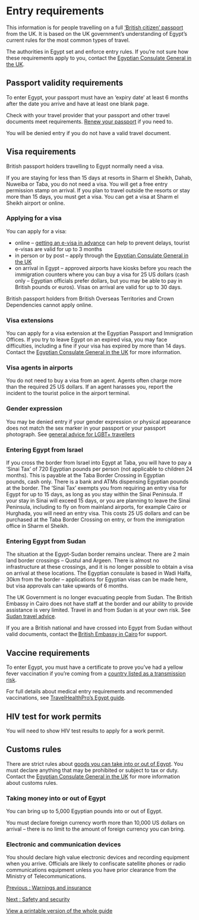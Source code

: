 # Entry requirements

This information is for people travelling on a full [‘British citizen’ passport](https://www.gov.uk/types-of-british-nationality) from the UK. It is based on the UK government’s understanding of Egypt’s current rules for the most common types of travel.

The authorities in Egypt set and enforce entry rules. If you’re not sure how these requirements apply to you, contact the [Egyptian Consulate General in the UK](https://egyptconsulate.co.uk/).

## Passport validity requirements

To enter Egypt, your passport must have an ‘expiry date’ at least 6 months after the date you arrive and have at least one blank page.

Check with your travel provider that your passport and other travel documents meet requirements. [Renew your passport](https://www.gov.uk/renew-adult-passport/renew) if you need to.

You will be denied entry if you do not have a valid travel document.

## Visa requirements

British passport holders travelling to Egypt normally need a visa.

If you are staying for less than 15 days at resorts in Sharm el Sheikh, Dahab, Nuweiba or Taba, you do not need a visa. You will get a free entry permission stamp on arrival. If you plan to travel outside the resorts or stay more than 15 days, you must get a visa. You can get a visa at Sharm el Sheikh airport or online.

### Applying for a visa

You can apply for a visa:

* online – [getting an e-visa in advance](https://visa2egypt.gov.eg/eVisa/Home?VISTK=AMEV-QAST-XKKB-4X4J-LYML-KSS1-J4VF-B3V5-GO2U-AYIZ-4F82-1WR5-RW7O-0L87-4CZ8-9CFV) can help to prevent delays, tourist e-visas are valid for up to 3 months
* in person or by post – apply through the [Egyptian Consulate General in the UK](https://egyptconsulate.co.uk/visas/)
* on arrival in Egypt – approved airports have kiosks before you reach the immigration counters where you can buy a visa for 25 US dollars (cash only – Egyptian officials prefer dollars, but you may be able to pay in British pounds or euros). Visas on arrival are valid for up to 30 days.

British passport holders from British Overseas Territories and Crown Dependencies cannot apply online.

### Visa extensions

You can apply for a visa extension at the Egyptian Passport and Immigration Offices. If you try to leave Egypt on an expired visa, you may face difficulties, including a fine if your visa has expired by more than 14 days. Contact the [Egyptian Consulate General in the UK](https://egyptconsulate.co.uk/visas/) for more information.

### Visa agents in airports

You do not need to buy a visa from an agent. Agents often charge more than the required 25 US dollars. If an agent harasses you, report the incident to the tourist police in the airport terminal.

### Gender expression

You may be denied entry if your gender expression or physical appearance does not match the sex marker in your passport or your passport photograph. See [general advice for LGBT+ travellers](https://www.gov.uk/guidance/lesbian-gay-bisexual-and-transgender-foreign-travel-advice)

### Entering Egypt from Israel

If you cross the border from Israel into Egypt at Taba, you will have to pay a ‘Sinai Tax’ of 720 Egyptian pounds per person (not applicable to children 24 months). This is payable at the Taba Border Crossing in Egyptian pounds, cash only. There is a bank and ATMs dispensing Egyptian pounds at the border. The ‘Sinai Tax’ exempts you from requiring an entry visa for Egypt for up to 15 days, as long as you stay within the Sinai Peninsula. If your stay in Sinai will exceed 15 days, or you are planning to leave the Sinai Peninsula, including to fly on from mainland airports, for example Cairo or Hurghada, you will need an entry visa. This costs 25 US dollars and can be purchased at the Taba Border Crossing on entry, or from the immigration office in Sharm el Sheikh.

### Entering Egypt from Sudan

The situation at the Egypt-Sudan border remains unclear. There are 2 main land border crossings – Qustul and Argeen. There is almost no infrastructure at these crossings, and it is no longer possible to obtain a visa on arrival at these locations. The Egyptian consulate is based in Wadi Halfa, 30km from the border – applications for Egyptian visas can be made here, but visa approvals can take upwards of 6 months.

The UK Government is no longer evacuating people from Sudan. The British Embassy in Cairo does not have staff at the border and our ability to provide assistance is very limited. Travel in and from Sudan is at your own risk. See [Sudan travel advice](https://www.gov.uk/foreign-travel-advice/sudan).

If you are a British national and have crossed into Egypt from Sudan without valid documents, contact the [British Embassy in Cairo](https://www.gov.uk/world/organisations/british-embassy-cairo) for support.

## Vaccine requirements

To enter Egypt, you must have a certificate to prove you’ve had a yellow fever vaccination if you’re coming from a [country listed as a transmission risk](https://nathnacyfzone.org.uk/factsheet/65/countries-with-risk-of-yellow-fever-transmission).

For full details about medical entry requirements and recommended vaccinations, see [TravelHealthPro’s Egypt guide](https://travelhealthpro.org.uk/country/71/egypt#Vaccine_Recommendations).

## HIV test for work permits

You will need to show HIV test results to apply for a work permit.

## Customs rules

There are strict rules about [goods you can take into or out of Egypt](https://www.cairo-airport.com/en-us/Services/Passenger-Guide/Customs-Regulations). You must declare anything that may be prohibited or subject to tax or duty. Contact the [Egyptian Consulate General in the UK](https://egyptconsulate.co.uk/) for more information about customs rules.

### Taking money into or out of Egypt

You can bring up to 5,000 Egyptian pounds into or out of Egypt.

You must declare foreign currency worth more than 10,000 US dollars on arrival – there is no limit to the amount of foreign currency you can bring.

### Electronic and communication devices

You should declare high value electronic devices and recording equipment when you arrive. Officials are likely to confiscate satellite phones or radio communications equipment unless you have prior clearance from the Ministry of Telecommunications.

[Previous
:
 Warnings and insurance](/foreign-travel-advice/egypt)

[Next
:
Safety and security](/foreign-travel-advice/egypt/safety-and-security)

[View a printable version of the whole guide](/foreign-travel-advice/egypt/print)